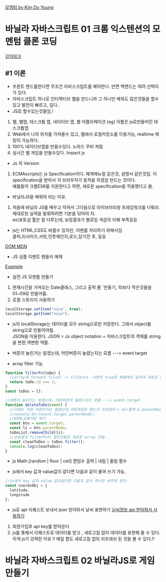 [모멤텀 by Kim Do Young](https://dosimpact.github.io/VanilaJS/js4/index.html)

# 바닐라 자바스크립트 01 크롬 익스텐션의 모멘텀 클론 코딩

[강의링크](https://academy.nomadcoders.co/courses/435558/lectures/6689819)

## #1 이론

- 프론트 엔드를한다면 무조건 자바스크립트를 해야한다. 반면 백앤드는 여려 선택지가 있다.
- 자바스크립트 하나로 인터렉티브 웹을 만드니까 그 하나만 배워도 많은것들을 할수있고 발전이 빠르고, 깊다..
- JS로 할수있는것들임.!

1. 웹, 웹앱, 테스크톱 엡, 네이티브 앱, 웹 어플리케이션 (eg) 아톰은 js로만들어진 테스크톱앱
2. Web에서 나의 위치를 가져올수 있고, 웹에서 로컬저장소를 이용가능, realtime 채팅이 가능하다.
3. 100% 네이티브앱을 만들수있다. 노마드 무비 처럼
4. 실시간 웹 게임을 만들수있다. Impact js

- Js 의 Version

1. ECMAscripts는 js Specification이다. 체계메뉴얼 같은것, 설명서 같은것임. 이 specification을 받아서 각 브라우저가 동작을 하겠끔 만드는 것이다.  
   예를들어 크롬ES6를 지원한다고 하면, 새로운 specification을 적용했다고 봄.

- 바닐라JS을 배워야 되는 이유.

1. 처음에 바닐라 JS를 배우고 익혀서 그다음으로 라이브러리랑 프레임워크를 다뤄라. 제대로된 실력을 발휘하려면 기본을 닦아야 지.  
   ex)포토샵 툴은 잘 다루는데, 보정결과가 별로임 색감의 이해 부족등등

- js는 HTML,CSS도 바꿀수 있지만, 이벤를 처리하기 위해서임  
  클릭,리사이즈,서빗,인풋체인지,로드,닫기전 후, 등등

[DOM MDN](https://developer.mozilla.org/en-US/docs/Web/Events)

- JS 심플 이벤트 핸들러 예제

[Example](/js3/README.md)

- 실전 JS 모멘톰 만들기

1. 현재시간을 가져오는 Date클래스, 그리고 출력 폼``만들기, 10보다 작은것들을 01~09로 만들어줌.
2. 로컬 스토리지 사용하기

```javascript
localStorage.setItem("nico", true);
localStorage.getItem("nico");
```

- js의 localStorage는 데이터를 모두 string으로만 저장한다. 그래서 object를 string으로 만들어야됨.  
  JSON을 이용한다. JSON = Js object notation = 자바스크립트의 객체를 string을 변환,역변환 역활.

- 버튼이 눌린거는 알겠는데, 어떤버튼이 눌렸는지는 모름 ---> event.target

- array filter 기능

```javascript
function filterFn(toDo) {
  //array에 foreach filter -> filterFn -리턴이 true만 배열에서 골라내 새로운 array만듬.
  return toDo.id === 1;
}
const toDos = [];

//버튼이 눌린거는 알겠는데, 어떤버튼이 눌렸는지는 모름 ---> event.target
function deleteToDo(event) {
  //이제는 어떤 버튼인지는 알겠는데,어떤경로로 왔는지 모르겠어-> dir출력 & parentNode정보를 알게됨.
  //console.dir(event.target.parentNode);
  //HTML상에서만 제거
  const btn = event.target;
  const li = btn.parentNode;
  toDoList.removeChild(li);
  //순회결과 filterFn이 참인것들로 새로운 array 만듦.
  const cleanToDos = toDos.filter();
  console.log(cleanToDos);
}
```

- js Math.[random | floor | ceil]
  랜덤수 출력 | 내림 | 올림 함수

- js에서 key 값과 value값이 같다면 다음과 같이 줄여 쓰기 가능.

```javascript
//js에서 key 값과 value 값이같다면 다음과 같이 하나만 써주면 된다.
const coordsObj = {
  latitude,
  longitude
};
```

- js로 api 리퀘스트 보내서 json 얻어와서 날씨 표현하기
  [날씨정보 api 받아와서 사용하기](https://home.openweathermap.org/api_keys)

1. 회원가입후 api key를 받아온다
2. js를 통해서 리퀘스트로 데이터를 받고 , 새로고침 없이 데이터를 표현해 줄 수 있다.  
   이게 js가 강력한 이유 !! 메일 함도 새로고침 없이 리프레쉬 된 것을 볼 수 있다.!!

# 바닐라 자바스크립트 02 바닐라JS로 게임만들기
